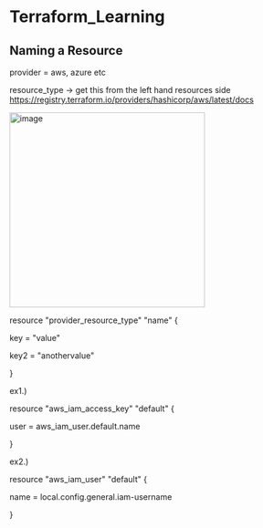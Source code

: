 # Terraform_Learning


Naming a Resource
------------------------
provider = aws, azure etc

resource_type -> get this from the left hand resources side https://registry.terraform.io/providers/hashicorp/aws/latest/docs



<img width="342" alt="image" src="https://user-images.githubusercontent.com/107702633/185225341-b6c71de0-961e-414e-b216-5a1e6e9b434a.png">



resource "provider_resource_type" "name" {
  
  key = "value"
  
  key2 = "anothervalue"

}

ex1.)

resource "aws_iam_access_key" "default" {
  
  user = aws_iam_user.default.name

}



ex2.)

resource "aws_iam_user" "default" {
 
 name = local.config.general.iam-username

}
